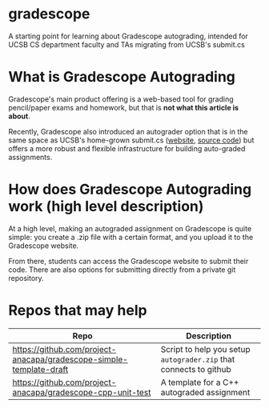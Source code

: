 # gradescope

A starting point for learning about Gradescope autograding, intended for UCSB CS department faculty and TAs migrating from UCSB's submit.cs

# What is Gradescope Autograding

Gradescope's main product offering is a web-based tool for grading pencil/paper exams and homework, but that is <b>not what this article is about</b>.

Recently, Gradescope also introduced an autograder option that is in the same space as UCSB's home-grown submit.cs ([website](https://submit.cs.ucsb.edu), [source code](https://github.com/ucsb-cs/submit)) but offers a more robust and flexible infrastructure for building auto-graded assignments.

# How does Gradescope Autograding work (high level description)

At a high level, making an autograded assignment on Gradescope is quite simple: you create a .zip file with a certain format, and you upload it to the Gradescope website.

From there, students can access the Gradescope website to submit their code.    There are also options for submitting directly from a private git repository.

# Repos that may help

| Repo | Description |
|-------|-------------|
| https://github.com/project-anacapa/gradescope-simple-template-draft      | Script to help you setup `autograder.zip` that connects to github |
| https://github.com/project-anacapa/gradescope-cpp-unit-test      | A template for a C++ autograded assignment |

